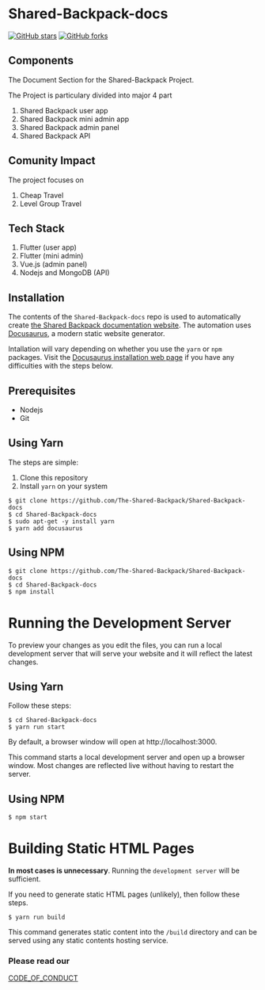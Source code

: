 # Shared-Backpack-docs
[![GitHub stars](https://img.shields.io/github/stars/The-Shared-Backpack/Shared-Backpack-docs.svg?style=social&label=Star&maxAge=2592000)](https://github.com/The-Shared-Backpack/Shared-Backpack-docs)
[![GitHub forks](https://img.shields.io/github/forks/The-Shared-Backpack/Shared-Backpack-docs.svg?style=social&label=Fork&maxAge=2592000)](https://github.com/The-Shared-Backpack/Shared-Backpack-docs)
## Components

The Document Section for the Shared-Backpack Project.

The Project is particulary divided into major 4 part 

1. Shared Backpack user app
2. Shared Backpack mini admin app
3. Shared Backpack admin panel
4. Shared Backpack API

## Comunity Impact

The project focuses on 

1. Cheap Travel
2. Level Group Travel

## Tech Stack

1. Flutter (user app)
2. Flutter (mini admin)
3. Vue.js (admin panel)
4. Nodejs and MongoDB (API)

## Installation

The contents of the `Shared-Backpack-docs` repo is used to automatically create [the Shared Backpack documentation website](https://the-shared-backpack.github.io/Shared-Backpack-docs/). The automation uses [Docusaurus](https://docusaurus.io/docs/), a modern static website generator.

Intallation will vary depending on whether you use the `yarn` or `npm` packages. Visit the [Docusaurus installation web page](https://docusaurus.io/docs/installation) if you have any difficulties with the steps below.

## Prerequisites

- Nodejs
- Git 

## Using Yarn

The steps are simple:

1. Clone this repository
2. Install `yarn` on your system

```console
$ git clone https://github.com/The-Shared-Backpack/Shared-Backpack-docs
$ cd Shared-Backpack-docs
$ sudo apt-get -y install yarn
$ yarn add docusaurus
```

## Using NPM

```console
$ git clone https://github.com/The-Shared-Backpack/Shared-Backpack-docs
$ cd Shared-Backpack-docs
$ npm install
```

# Running the Development Server

To preview your changes as you edit the files, you can run a local development server that will serve your website and it will reflect the latest changes.

## Using Yarn

Follow these steps:

```console
$ cd Shared-Backpack-docs
$ yarn run start
```

By default, a browser window will open at http://localhost:3000.

This command starts a local development server and open up a browser window. Most changes are reflected live without having to restart the server.

## Using NPM

```console 
$ npm start
```

# Building Static HTML Pages

**In most cases is unnecessary**. Running the `development server` will be sufficient.

If you need to generate static HTML pages (unlikely), then follow these steps.

```console
$ yarn run build
```

This command generates static content into the `/build` directory and can be served using any static contents hosting service.

 ### Please read our 
 
 [CODE_OF_CONDUCT](./CODE_OF_CONDUCT.md)
